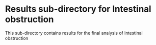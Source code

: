# Results sub-directory for Intestinal obstruction
This sub-directory contains results for the final analysis of Intestinal obstruction

